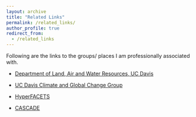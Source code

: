 ```yaml
---
layout: archive
title: "Related Links"
permalink: /related_links/
author_profile: true
redirect_from:
  - /related_links
---
```


Following are the links to the groups/ places I am professionally associated with.  

- [Department of Land, Air and Water Resources, UC Davis](https://lawr.ucdavis.edu/people/project-scientists-specialists-lecturers)   
  
- [UC Davis Climate and Global Change Group](https://climate.ucdavis.edu/)  
   
- [HyperFACETS](https://hyperfacets.ucdavis.edu/)

- [CASCADE](https://cascade.lbl.gov/)
